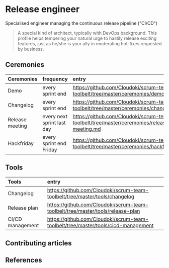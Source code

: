 # Release engineer

Specialised engineer managing the continuous release pipeline ("CI/CD")

> A special kind of architect, typically with DevOps background. This profile helps tempering your natural urge to hastily release exciting features, just as he/she is your ally in moderating hot-fixes requested by business.

## Ceremonies

Ceremonies | frequency | entry
:---|:---|:---
Demo | every sprint end | https://github.com/Cloudoki/scrum-team-toolbelt/tree/master/ceremonies/demo.md
Changelog | every sprint end | https://github.com/Cloudoki/scrum-team-toolbelt/tree/master/ceremonies/changelog.md
Release meeting | every next sprint last day |https://github.com/Cloudoki/scrum-team-toolbelt/tree/master/ceremonies/release-meeting.md
Hackfriday | every sprint end Friday | https://github.com/Cloudoki/scrum-team-toolbelt/tree/master/ceremonies/hackfriday.md

## Tools

Tools | entry
:---|:---|
Changelog | https://github.com/Cloudoki/scrum-team-toolbelt/tree/master/tools/changelog
Release plan | https://github.com/Cloudoki/scrum-team-toolbelt/tree/master/tools/release-plan
CI/CD management | https://github.com/Cloudoki/scrum-team-toolbelt/tree/master/tools/cicd-management

## Contributing articles

## References
